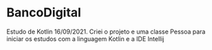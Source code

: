 # BancoDigital
Estudo de Kotlin
16/09/2021. Criei o projeto e uma classe Pessoa para iniciar os estudos com a linguagem Kotlin e a IDE Intellij
